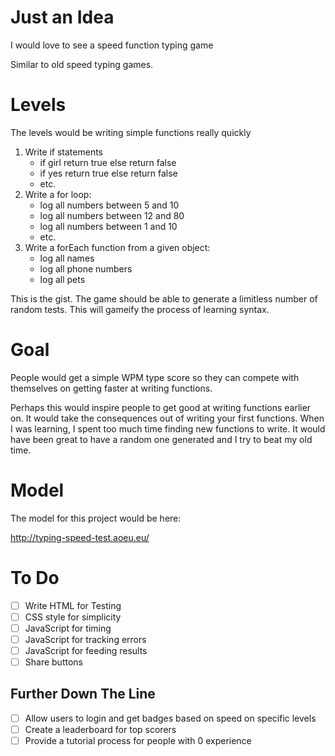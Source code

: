 # Just an Idea

I would love to see a speed function typing game

Similar to old speed typing games.

# Levels

The levels would be writing simple functions really quickly

1. Write if statements
    * if girl return true else return false
    * if yes return true else return false
    * etc.
2. Write a for loop:
    * log all numbers between 5 and 10
    * log all numbers between 12 and 80
    * log all numbers between 1 and 10
    * etc.
3. Write a forEach function from a given object:
    * log all names
    * log all phone numbers
    * log all pets

This is the gist. The game should be able to generate a limitless number of random tests. This will gameify the process of learning syntax.


# Goal

People would get a simple WPM type score so they can compete with themselves on getting faster at writing functions.

Perhaps this would inspire people to get good at writing functions earlier on. It would take the consequences out of writing your first functions. When I was learning, I spent too much time finding new functions to write. It would have been great to have a random one generated and I try to beat my old time.

# Model

The model for this project would be here:

http://typing-speed-test.aoeu.eu/

# To Do

- [ ] Write HTML for Testing
- [ ] CSS style for simplicity
- [ ] JavaScript for timing
- [ ] JavaScript for tracking errors
- [ ] JavaScript for feeding results
- [ ] Share buttons

## Further Down The Line

- [ ] Allow users to login and get badges based on speed on specific levels
- [ ] Create a leaderboard for top scorers
- [ ] Provide a tutorial process for people with 0 experience
